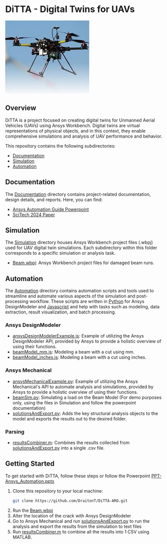 # DiTTA - Digital Twins for UAVs

![UAV Image](/data/uavDrone.jpg)

## Overview

DiTTA is a project focused on creating digital twins for Unmanned Aerial Vehicles (UAVs) using Ansys Workbench. Digital twins are virtual representations of physical objects, and in this context, they enable comprehensive simulations and analysis of UAV performance and behavior.

This repository contains the following subdirectories:

- [Documentation](#documentation)
- [Simulation](#simulation)
- [Automation](#automation)

## Documentation

The [Documentation](Documentation/) directory contains project-related documentation, design details, and reports. Here, you can find:
- [Ansys Automation Guide Powerpoint](https://github.com/DraitonT/DiTTA-ARO/blob/master/Documentation/PPT-Ansys_Automation.pptx)
- [SciTech 2024 Paper](https://github.com/DraitonT/DiTTA-ARO/blob/master/Documentation/Scitech2024-DiTTA.pdf)

## Simulation

The [Simulation](https://github.com/DraitonT/DiTTA-ARO/tree/master/Simulation) directory houses Ansys Workbench project files (.wbpj) used for UAV digital twin simulations. Each subdirectory within this folder corresponds to a specific simulation or analysis task.
- [Beam.wbpj](https://github.com/DraitonT/DiTTA-ARO/blob/master/Simulation/Beam.wbpj): Ansys Workbench project files for damaged beam runs.

## Automation

The [Automation](https://github.com/DraitonT/DiTTA-ARO/tree/master/Automation) directory contains automation scripts and tools used to streamline and automate various aspects of the simulation and post-processing workflow. These scripts are written in [Python](https://www.python.org/) for Ansys DesignModeler and [Javascript](https://www.w3schools.com/Js/) and help with tasks such as modeling, data extraction, result visualization, and batch processing.

### Ansys DesignModeler
- [ansysDesignModelerExample.js](https://github.com/DraitonT/DiTTA-ARO/blob/master/Automation/DesignModeler/ansysDesignModelerExample.js): Example of utilizing the Ansys DesignModeler API, provided by Ansys to provide a holistic overview of using their functions. 
- [beamModel_mm.js](https://github.com/DraitonT/DiTTA-ARO/blob/master/Automation/DesignModeler/beamModel_mm.js): Modeling a beam with a cut using mm.
- [beamModel_inches.js](https://github.com/DraitonT/DiTTA-ARO/blob/master/Automation/DesignModeler/beamModel_mm.js): Modeling a beam with a cut using inches.


### Ansys Mechanical
- [ansysMechanicalExample.py](https://github.com/DraitonT/DiTTA-ARO/blob/master/Automation/Mechanical/ansysMechanicalExample.py): Example of utilizing the Ansys Mechanical's API to automate analysis and simulations, provided by Ansys to provide a holistic overview of using their functions.
- [beamSim.py](https://github.com/DraitonT/DiTTA-ARO/blob/master/Automation/Mechanical/beamSim.py): Simulating a load on the Beam Model (For demo purposes only, using the files in Simulation and follow the powerpoint documentation)
- [solutionsAndExport.py](https://github.com/DraitonT/DiTTA-ARO/blob/master/Automation/Mechanical/solutionsAndExport.py): Adds the key structural analysis objects to the model and exports the results out to the desired folder.

### Parsing
- [resultsCombiner.m](https://github.com/DraitonT/DiTTA-ARO/blob/master/Automation/Parsing/resultsCombiner.m): Combines the results collected from [solutionsAndExport.py](https://github.com/DraitonT/DiTTA-ARO/blob/master/Automation/Mechanical/solutionsAndExport.py) into a single .csv file.

## Getting Started

To get started with DiTTA, follow these steps or follow the Powerpoint [PPT-Ansys_Automation.pptx](https://github.com/DraitonT/DiTTA-ARO/blob/master/Documentation/PPT-Ansys_Automation.pptx)

1. Clone this repository to your local machine:
   ```bash
   git clone https://github.com/DraitonT/DiTTA-ARO.git
2. Run the [Beam.wbpj](https://github.com/DraitonT/DiTTA-ARO/blob/master/Simulation/Beam.wbpj)
3. Alter the location of the crack with Ansys DesignModeler
4. Go to Ansys Mechanical and run [solutionsAndExport.py](https://github.com/DraitonT/DiTTA-ARO/blob/master/Automation/Mechanical/solutionsAndExport.py) to run the analysis and export the results from the simulation to text files
5. Run [resultsCombiner.m](https://github.com/DraitonT/DiTTA-ARO/blob/master/Automation/Parsing/resultsCombiner.m) to combine all the results into 1 CSV using MATLAB.
